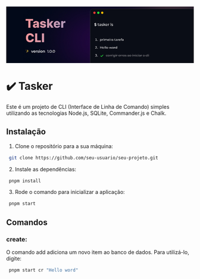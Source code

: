 ![texto alternativo da imagem](src/img/tumb.jpg)
# ✔️ Tasker

Este é um projeto de CLI (Interface de Linha de Comando) simples utilizando as tecnologias Node.js, SQLite, Commander.js e Chalk.

## Instalação
1. Clone o repositório para a sua máquina:
```bash
 git clone https://github.com/seu-usuario/seu-projeto.git
``` 
2. Instale as dependências:
```bash
 pnpm install
```
3. Rode o comando para inicializar a aplicação:
```bash
 pnpm start
```
## Comandos

### create:

O comando add adiciona um novo item ao banco de dados. Para utilizá-lo, digite:
```bash
 pnpm start cr "Hello word"
```

